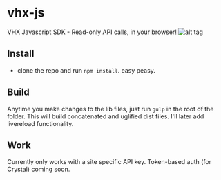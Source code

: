 # vhx-js
VHX Javascript SDK - Read-only API calls, in your browser!
![alt tag](https://dl.dropboxusercontent.com/u/7390609/stockdev.jpg)

## Install
- clone the repo and run `npm install`. easy peasy.

## Build
Anytime you make changes to the lib files, just run `gulp` in the root of the folder. This will build concatenated and uglified dist files. I'll later add livereload functionality.

## Work
Currently only works with a site specific API key. Token-based auth (for Crystal) coming soon.


